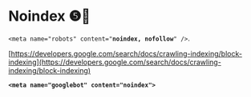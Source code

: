 # Noindex ❺🧪



`<meta name="robots" content="`**`noindex, nofollow`**`" />`.

[https://developers.google.com/search/docs/crawling-indexing/block-indexing](https://developers.google.com/search/docs/crawling-indexing/block-indexing)

<pre><code><strong>&#x3C;meta name="googlebot" content="noindex">
</strong></code></pre>
